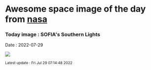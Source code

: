 
# Awesome space image of the day from [nasa](https://api.nasa.gov/)

### Today image : SOFIA's Southern Lights

Date : 2022-07-29


![](https://apod.nasa.gov/apod/image/2207/ASC05954-Edit1024.jpg)

<small>Latest update : Fri Jul 29 07:14:48 2022</small>


